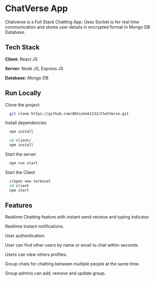 # ChatVerse App

Chatverse is a Full Stack Chatting App.
Uses Socket.io for real time communication and stores user details in encrypted format in Mongo DB Database.

## Tech Stack

**Client:** React JS

**Server:** Node JS, Express JS

**Database:** Mongo DB

## Run Locally

Clone the project

```bash
  git clone https://github.com/Abhishek1132/ChatVerse.git
```

Install dependencies

```bash
  npm install
```

```bash
  cd client/
  npm install
```

Start the server

```bash
  npm run start
```
Start the Client

```bash
  //open new terminal
  cd client
  npm start
```

## Features

Realtime Chatting feature with instant send-receive and typing indicator.

Realtime instant notifications.

User authentication.

User can find other users by name or email to chat within seconds.

Users can view others profiles.

Group chats for chatting between multiple people at the same time.

Group admins can add, remove and update group.
